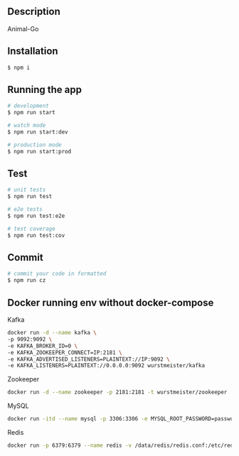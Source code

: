
## Description

Animal-Go 

## Installation

```bash
$ npm i
```

## Running the app

```bash
# development
$ npm run start

# watch mode
$ npm run start:dev

# production mode
$ npm run start:prod
```

## Test

```bash
# unit tests
$ npm run test

# e2e tests
$ npm run test:e2e

# test coverage
$ npm run test:cov
```

## Commit 
```bash
# commit your code in formatted
$ npm run cz
```

## Docker running env without docker-compose

Kafka
```bash
docker run -d --name kafka \
-p 9092:9092 \
-e KAFKA_BROKER_ID=0 \
-e KAFKA_ZOOKEEPER_CONNECT=IP:2181 \
-e KAFKA_ADVERTISED_LISTENERS=PLAINTEXT://IP:9092 \
-e KAFKA_LISTENERS=PLAINTEXT://0.0.0.0:9092 wurstmeister/kafka
```
Zookeeper
```bash
docker run -d --name zookeeper -p 2181:2181 -t wurstmeister/zookeeper
```
MySQL
```bash
docker run -itd --name mysql -p 3306:3306 -e MYSQL_ROOT_PASSWORD=password mysql
```
Redis
```bash
docker run -p 6379:6379 --name redis -v /data/redis/redis.conf:/etc/redis/redis.conf  -v /data/redis/data:/data -d redis redis-server /etc/redis/redis.conf --appendonly yes
```